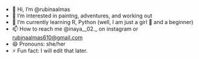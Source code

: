 - 👋 Hi, I’m @rubinaalmas
- 👀 I’m interested in paintng, adventures, and working out
- 🌱 I’m currently learning R, Python (well, I am just a girl 🎀 and a beginner)
- 📫 How to reach me @inaya__02._ on instagram or rubinaalmas610@gmail.com 
- 😄 Pronouns: she/her
- ⚡ Fun fact: I will edit that later. 

<!---
rubinaalmas/rubinaalmas is a ✨ special ✨ repository because its `README.md` (this file) appears on your GitHub profile.
You can click the Preview link to take a look at your changes.
--->

